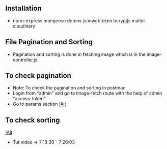 ## Installation
- npm i express mongoose dotenv jsonwebtoken bcryptjs multer cloudinary


## File Pagination and Sorting
- Pagination and sorting is done in fetching image which is in the image-controller.js

## To check pagination
- Note: To check the pagination and sorting in postman
- Login from "admin" and go to image-fetch route with the help of admin "access-token"
- Go to params section
[!Alt](./1.png)

## To check sorting
[!Alt](./2.png)
- Tut video => 7:13:30 - 7:26:03


